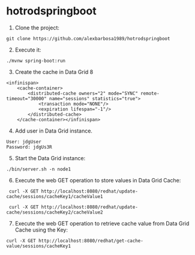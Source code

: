 # hotrodspringboot

1. Clone the project:
~~~
git clone https://github.com/alexbarbosa1989/hotrodspringboot
~~~

2. Execute it:

~~~
./mvnw spring-boot:run
~~~

3. Create the cache in Data Grid 8

~~~
<infinispan>
    <cache-container>
        <distributed-cache owners="2" mode="SYNC" remote-timeout="30000" name="sessions" statistics="true">
            <transaction mode="NONE"/>
            <expiration lifespan="-1"/>
        </distributed-cache>
    </cache-container></infinispan>
~~~

4. Add user in Data Grid instance.

~~~
User: jdgUser
Password: jdgUs3R
~~~

5. Start the Data Grid instance:

~~~
./bin/server.sh -n node1 
~~~

6. Execute the web GET operation to store values in Data Grid Cache:

~~~
 curl -X GET http://localhost:8080/redhat/update-cache/sessions/cacheKey1/cacheValue1
~~~

~~~
 curl -X GET http://localhost:8080/redhat/update-cache/sessions/cacheKey2/cacheValue2
~~~

7. Execute the web GET operation to retrieve cache value from Data Grid Cache using the Key:

~~~
curl -X GET http://localhost:8080/redhat/get-cache-value/sessions/cacheKey1

~~~
